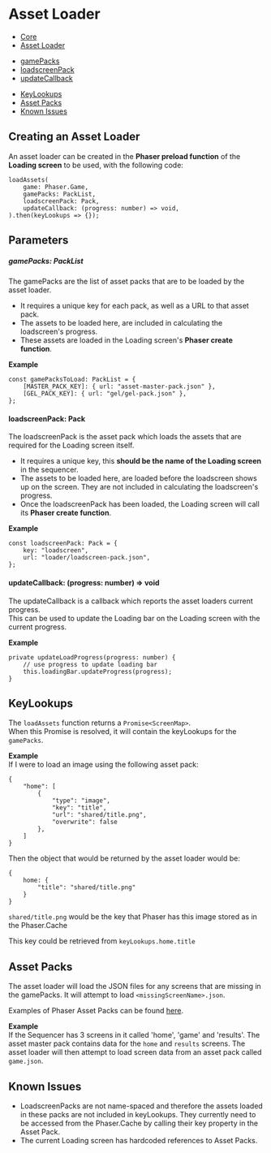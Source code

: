 # Asset Loader

* [Core][1]
* [Asset Loader](#creating-an-asset-loader)

- [gamePacks](#gamepacks-packlist)
- [loadscreenPack](#loadscreenpack-pack)
- [updateCallback](#updatecallback-progress-number--void)

* [KeyLookups](#keylookups)
* [Asset Packs](#asset-packs)
* [Known Issues](#known-issues)

## Creating an Asset Loader

An asset loader can be created in the **Phaser preload function** of the **Loading screen** to be used, with the following code:

```
loadAssets(
    game: Phaser.Game,
    gamePacks: PackList,
    loadscreenPack: Pack,
    updateCallback: (progress: number) => void,
).then(keyLookups => {});
```

## Parameters

##### gamePacks: PackList

The gamePacks are the list of asset packs that are to be loaded by the asset loader.

* It requires a unique key for each pack, as well as a URL to that asset pack.
* The assets to be loaded here, are included in calculating the loadscreen's progress.
* These assets are loaded in the Loading screen's **Phaser create function**.

**Example**

```
const gamePacksToLoad: PackList = {
    [MASTER_PACK_KEY]: { url: "asset-master-pack.json" },
    [GEL_PACK_KEY]: { url: "gel/gel-pack.json" },
};
```

#### loadscreenPack: Pack

The loadscreenPack is the asset pack which loads the assets that are required for the Loading screen itself.

* It requires a unique key, this **should be the name of the Loading screen** in the sequencer.
* The assets to be loaded here, are loaded before the loadscreen shows up on the screen. They are not included in calculating the loadscreen's progress.
* Once the loadscreenPack has been loaded, the Loading screen will call its **Phaser create function**.

**Example**

```
const loadscreenPack: Pack = {
    key: "loadscreen",
    url: "loader/loadscreen-pack.json",
};
```

#### updateCallback: (progress: number) => void

The updateCallback is a callback which reports the asset loaders current progress.  
This can be used to update the Loading bar on the Loading screen with the current progress.

**Example**

```
private updateLoadProgress(progress: number) {
    // use progress to update loading bar
    this.loadingBar.updateProgress(progress);
}
```

## KeyLookups

The `loadAssets` function returns a `Promise<ScreenMap>`.  
When this Promise is resolved, it will contain the keyLookups for the `gamePacks`.

**Example**  
If I were to load an image using the following asset pack:

```
{
    "home": [
        {
            "type": "image",
            "key": "title",
            "url": "shared/title.png",
            "overwrite": false
        },
    ]
}
```

Then the object that would be returned by the asset loader would be:

```
{
    home: {
        "title": "shared/title.png"
    }
}
```

`shared/title.png` would be the key that Phaser has this image stored as in the Phaser.Cache

This key could be retrieved from `keyLookups.home.title`

## Asset Packs

The asset loader will load the JSON files for any screens that are missing in the gamePacks. It will attempt to load `<missingScreenName>.json`.

Examples of Phaser Asset Packs can be found [here](https://github.com/photonstorm/phaser-examples/blob/master/examples/assets/asset-pack2.json).

**Example**  
If the Sequencer has 3 screens in it called 'home', 'game' and 'results'. The asset master pack contains data for the `home` and `results` screens. The asset loader will then attempt to load screen data from an asset pack called `game.json`.

## Known Issues

* LoadscreenPacks are not name-spaced and therefore the assets loaded in these packs are not included in keyLookups. They currently need to be accessed from the Phaser.Cache by calling their key property in the Asset Pack.
* The current Loading screen has hardcoded references to Asset Packs.

[1]: core.md

